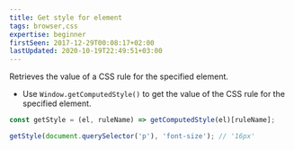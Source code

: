 ```yaml
---
title: Get style for element
tags: browser,css
expertise: beginner
firstSeen: 2017-12-29T00:08:17+02:00
lastUpdated: 2020-10-19T22:49:51+03:00
---
```


Retrieves the value of a CSS rule for the specified element.

- Use `Window.getComputedStyle()` to get the value of the CSS rule for the specified element.

```js
const getStyle = (el, ruleName) => getComputedStyle(el)[ruleName];
```

```js
getStyle(document.querySelector('p'), 'font-size'); // '16px'
```

